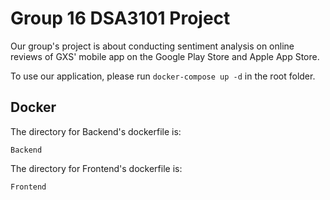 # Group 16 DSA3101 Project
Our group's project is about conducting sentiment analysis on online reviews of GXS' mobile app on the Google Play Store and Apple App Store. 

To use our application, please run ```docker-compose up -d``` in the root folder.
## Docker 
The directory for Backend's dockerfile is:
```
Backend
```

The directory for Frontend's dockerfile is:
```
Frontend
```
